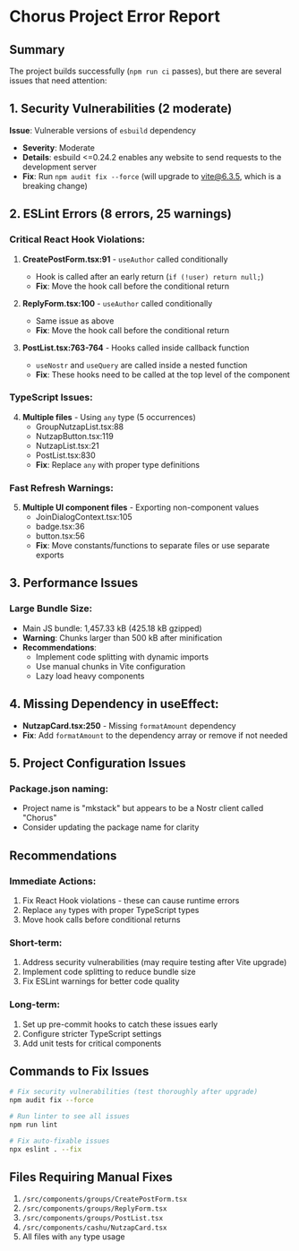 # Chorus Project Error Report

## Summary

The project builds successfully (`npm run ci` passes), but there are several issues that need attention:

## 1. Security Vulnerabilities (2 moderate)

**Issue**: Vulnerable versions of `esbuild` dependency
- **Severity**: Moderate
- **Details**: esbuild <=0.24.2 enables any website to send requests to the development server
- **Fix**: Run `npm audit fix --force` (will upgrade to vite@6.3.5, which is a breaking change)

## 2. ESLint Errors (8 errors, 25 warnings)

### Critical React Hook Violations:

1. **CreatePostForm.tsx:91** - `useAuthor` called conditionally
   - Hook is called after an early return (`if (!user) return null;`)
   - **Fix**: Move the hook call before the conditional return

2. **ReplyForm.tsx:100** - `useAuthor` called conditionally
   - Same issue as above
   - **Fix**: Move the hook call before the conditional return

3. **PostList.tsx:763-764** - Hooks called inside callback function
   - `useNostr` and `useQuery` are called inside a nested function
   - **Fix**: These hooks need to be called at the top level of the component

### TypeScript Issues:

4. **Multiple files** - Using `any` type (5 occurrences)
   - GroupNutzapList.tsx:88
   - NutzapButton.tsx:119
   - NutzapList.tsx:21
   - PostList.tsx:830
   - **Fix**: Replace `any` with proper type definitions

### Fast Refresh Warnings:

5. **Multiple UI component files** - Exporting non-component values
   - JoinDialogContext.tsx:105
   - badge.tsx:36
   - button.tsx:56
   - **Fix**: Move constants/functions to separate files or use separate exports

## 3. Performance Issues

### Large Bundle Size:
- Main JS bundle: 1,457.33 kB (425.18 kB gzipped)
- **Warning**: Chunks larger than 500 kB after minification
- **Recommendations**:
  - Implement code splitting with dynamic imports
  - Use manual chunks in Vite configuration
  - Lazy load heavy components

## 4. Missing Dependency in useEffect:

- **NutzapCard.tsx:250** - Missing `formatAmount` dependency
- **Fix**: Add `formatAmount` to the dependency array or remove if not needed

## 5. Project Configuration Issues

### Package.json naming:
- Project name is "mkstack" but appears to be a Nostr client called "Chorus"
- Consider updating the package name for clarity

## Recommendations

### Immediate Actions:
1. Fix React Hook violations - these can cause runtime errors
2. Replace `any` types with proper TypeScript types
3. Move hook calls before conditional returns

### Short-term:
1. Address security vulnerabilities (may require testing after Vite upgrade)
2. Implement code splitting to reduce bundle size
3. Fix ESLint warnings for better code quality

### Long-term:
1. Set up pre-commit hooks to catch these issues early
2. Configure stricter TypeScript settings
3. Add unit tests for critical components

## Commands to Fix Issues

```bash
# Fix security vulnerabilities (test thoroughly after upgrade)
npm audit fix --force

# Run linter to see all issues
npm run lint

# Fix auto-fixable issues
npx eslint . --fix
```

## Files Requiring Manual Fixes

1. `/src/components/groups/CreatePostForm.tsx`
2. `/src/components/groups/ReplyForm.tsx`
3. `/src/components/groups/PostList.tsx`
4. `/src/components/cashu/NutzapCard.tsx`
5. All files with `any` type usage